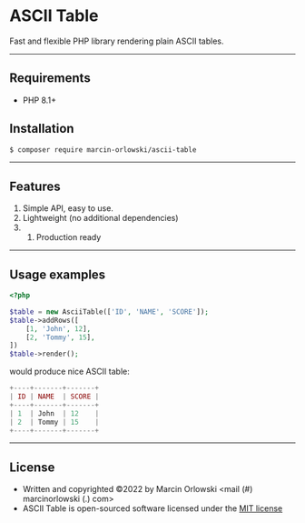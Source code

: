 # ASCII Table

Fast and flexible PHP library rendering plain ASCII tables.

---

## Requirements

* PHP 8.1+

## Installation

```bash
$ composer require marcin-orlowski/ascii-table
```

---

## Features

1. Simple API, easy to use.
1. Lightweight (no additional dependencies)
1. 1. Production ready

---

## Usage examples

```php
<?php

$table = new AsciiTable(['ID', 'NAME', 'SCORE']);
$table->addRows([
    [1, 'John', 12],
    [2, 'Tommy', 15],
])
$table->render();
```

would produce nice ASCII table:

```php
+----+-------+-------+
| ID | NAME  | SCORE |
+----+-------+-------+
| 1  | John  | 12    |
| 2  | Tommy | 15    |
+----+-------+-------+
```

---

## License

* Written and copyrighted &copy;2022 by Marcin Orlowski <mail (#) marcinorlowski (.) com>
* ASCII Table is open-sourced software licensed under the [MIT license](http://opensource.org/licenses/MIT)
